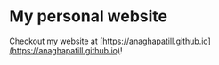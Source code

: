 # My personal website

Checkout my website at [https://anaghapatill.github.io](https://anaghapatill.github.io)!
